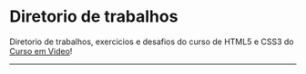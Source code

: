 <h1>Diretorio de trabalhos</h1>
<p>Diretorio de trabalhos, exercicios e desafios do curso de HTML5 e CSS3 do <a href="https://www.youtube.com/@CursoemVideo" target="_blank">Curso em Video</a>!</p>
<hr />
